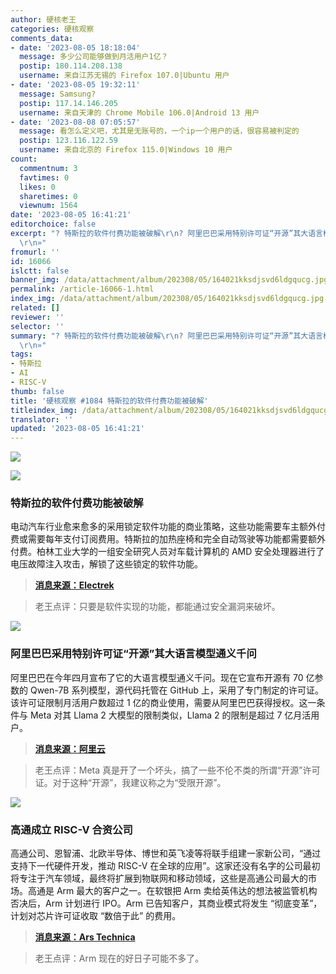 ```yaml
---
author: 硬核老王
categories: 硬核观察
comments_data:
- date: '2023-08-05 18:18:04'
  message: 多少公司能够做到月活用户1亿？
  postip: 180.114.208.138
  username: 来自江苏无锡的 Firefox 107.0|Ubuntu 用户
- date: '2023-08-05 19:32:11'
  message: Samsung?
  postip: 117.14.146.205
  username: 来自天津的 Chrome Mobile 106.0|Android 13 用户
- date: '2023-08-08 07:05:57'
  message: 看怎么定义吧，尤其是无账号的，一个ip一个用户的话，很容易被判定的
  postip: 123.116.122.59
  username: 来自北京的 Firefox 115.0|Windows 10 用户
count:
  commentnum: 3
  favtimes: 0
  likes: 0
  sharetimes: 0
  viewnum: 1564
date: '2023-08-05 16:41:21'
editorchoice: false
excerpt: "? 特斯拉的软件付费功能被破解\r\n? 阿里巴巴采用特别许可证“开源”其大语言模型通义千问\r\n? 高通成立 RISC-V 合资公司\r\n»
  \r\n»"
fromurl: ''
id: 16066
islctt: false
banner_img: /data/attachment/album/202308/05/164021kksdjsvd6ldgqucg.jpg
permalink: /article-16066-1.html
index_img: /data/attachment/album/202308/05/164021kksdjsvd6ldgqucg.jpg
related: []
reviewer: ''
selector: ''
summary: "? 特斯拉的软件付费功能被破解\r\n? 阿里巴巴采用特别许可证“开源”其大语言模型通义千问\r\n? 高通成立 RISC-V 合资公司\r\n»
  \r\n»"
tags:
- 特斯拉
- AI
- RISC-V
thumb: false
title: '硬核观察 #1084 特斯拉的软件付费功能被破解'
titleindex_img: /data/attachment/album/202308/05/164021kksdjsvd6ldgqucg.jpg
translator: ''
updated: '2023-08-05 16:41:21'
---
```


![](/data/attachment/album/202308/05/164021kksdjsvd6ldgqucg.jpg)


![](/data/attachment/album/202308/05/164033uk5ujtryljqgqhlh.jpg)


### 特斯拉的软件付费功能被破解


电动汽车行业愈来愈多的采用锁定软件功能的商业策略，这些功能需要车主额外付费或需要每年支付订阅费用。特斯拉的加热座椅和完全自动驾驶等功能都需要额外付费。柏林工业大学的一组安全研究人员对车载计算机的 AMD 安全处理器进行了电压故障注入攻击，解锁了这些锁定的软件功能。



> 
> **[消息来源：Electrek](https://electrek.co/2023/08/03/hackers-manage-unlock-tesla-software-locked-features/)**
> 
> 
> 



> 
> 老王点评：只要是软件实现的功能，都能通过安全漏洞来破坏。
> 
> 
> 


![](/data/attachment/album/202308/05/164047docgggphe717bke6.jpg)


### 阿里巴巴采用特别许可证“开源”其大语言模型通义千问


阿里巴巴在今年四月宣布了它的大语言模型通义千问。现在它宣布开源有 70 亿参数的 Qwen-7B 系列模型，源代码托管在 GitHub 上，采用了专门制定的许可证。该许可证限制月活用户数超过 1 亿的商业使用，需要从阿里巴巴获得授权。这一条件与 Meta 对其 Llama 2 大模型的限制类似，Llama 2 的限制是超过 7 亿月活用户。



> 
> **[消息来源：阿里云](https://mp.weixin.qq.com/s/c4qvn0xTChq9xxvdrNa4pQ)**
> 
> 
> 



> 
> 老王点评：Meta 真是开了一个坏头，搞了一些不伦不类的所谓“开源”许可证。对于这种“开源”，我建议称之为“受限开源”。
> 
> 
> 


![](/data/attachment/album/202308/05/164102f3mypxud6pu16q3p.jpg)


### 高通成立 RISC-V 合资公司


高通公司、恩智浦、北欧半导体、博世和英飞凌等将联手组建一家新公司，“通过支持下一代硬件开发，推动 RISC-V 在全球的应用”。这家还没有名字的公司最初将专注于汽车领域，最终将扩展到物联网和移动领域，这些是高通公司最大的市场。高通是 Arm 最大的客户之一。在软银把 Arm 卖给英伟达的想法被监管机构否决后，Arm 计划进行 IPO。Arm 已告知客户，其商业模式将发生 “彻底变革”，计划对芯片许可证收取 “数倍于此” 的费用。



> 
> **[消息来源：Ars Technica](https://arstechnica.com/gadgets/2023/08/qualcomm-one-of-arms-biggest-customers-starts-a-risc-v-joint-venture/)**
> 
> 
> 



> 
> 老王点评：Arm 现在的好日子可能不多了。
> 
> 
>